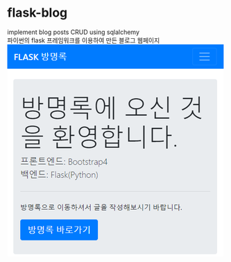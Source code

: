 # flask-blog
implement blog posts CRUD using sqlalchemy   
파이썬의 flask 프레임워크를 이용하여 만든 블로그 웹페이지   
![인덱스](./frontpage.png)

